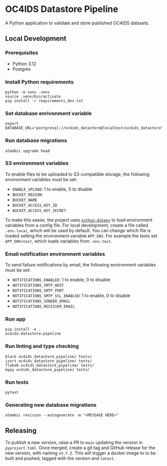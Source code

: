 # OC4IDS Datastore Pipeline

A Python application to validate and store published OC4IDS datasets.

## Local Development

### Prerequisites

- Python 3.12
- Postgres

### Install Python requirements

```
python -m venv .venv
source .venv/bin/activate
pip install -r requirements_dev.txt
```

### Set database enrivonment variable

```
export DATABASE_URL="postgresql://oc4ids_datastore@localhost/oc4ids_datastore"
```

### Run database migrations

```
alembic upgrade head
```

### S3 environment variables

To enable files to be uploaded to S3-compatible storage, the following environment variables must be set:

- `ENABLE_UPLOAD`: 1 to enable, 0 to disable
- `BUCKET_REGION`:
- `BUCKET_NAME`
- `BUCKET_ACCESS_KEY_ID`
- `BUCKET_ACCESS_KEY_SECRET`

To make this easier, the project uses [`python-dotenv`](https://github.com/theskumar/python-dotenv) to load environment variables from a config file.
For local development, create a file called `.env.local`, which will be used by default.
You can change which file is loaded setting the environment variable `APP_ENV`.
For example the tests set `APP_ENV=test`, which loads variables from `.env.test`.

### Email notification environment variables

To send failure notifications by email, the following environment variables must be set:

- `NOTIFICATIONS_ENABLED`: 1 to enable, 0 to disable
- `NOTIFICATIONS_SMTP_HOST`
- `NOTIFICATIONS_SMTP_PORT`
- `NOTIFICATIONS_SMTP_SSL_ENABLED`: 1 to enable, 0 to disable
- `NOTIFICATIONS_SENDER_EMAIL`
- `NOTIFICATIONS_RECEIVER_EMAIL`

### Run app

```
pip install -e .
oc4ids-datastore-pipeline
```

### Run linting and type checking

```
black oc4ids_datastore_pipeline/ tests/
isort oc4ids_datastore_pipeline/ tests/
flake8 oc4ids_datastore_pipeline/ tests/
mypy oc4ids_datastore_pipeline/ tests/
```

### Run tests

```
pytest
```

### Generating new database migrations

```
alembic revision --autogenerate -m "<MESSAGE HERE>"
```

## Releasing

To publish a new version, raise a PR to `main` updating the version in `pyproject.toml`. Once merged, create a git tag and GitHub release for the new version, with naming `vX.Y.Z`. This will trigger a docker image to to be built and pushed, tagged with the version and `latest`.
